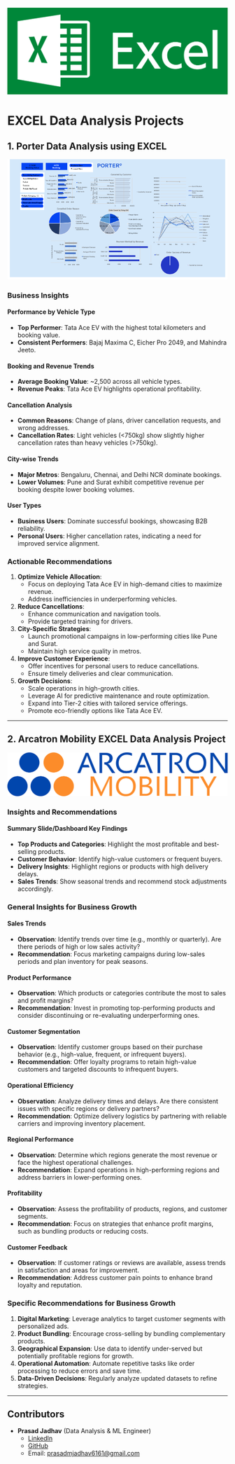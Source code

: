 !["EXCEL"](https://github.com/prasadmjadhav2/EXCEL_Data_Analysis_Projects/blob/main/excel_logo.png)

# EXCEL Data Analysis Projects

## 1. Porter Data Analysis using EXCEL

!["PORTER Delivery hai? #HoJayega!"](https://github.com/prasadmjadhav2/EXCEL_Data_Analysis_Projects/blob/main/porter_excel_dash_sample.png)

### Business Insights

#### Performance by Vehicle Type
- **Top Performer**: Tata Ace EV with the highest total kilometers and booking value.
- **Consistent Performers**: Bajaj Maxima C, Eicher Pro 2049, and Mahindra Jeeto.

#### Booking and Revenue Trends
- **Average Booking Value**: ~2,500 across all vehicle types.
- **Revenue Peaks**: Tata Ace EV highlights operational profitability.

#### Cancellation Analysis
- **Common Reasons**: Change of plans, driver cancellation requests, and wrong addresses.
- **Cancellation Rates**: Light vehicles (<750kg) show slightly higher cancellation rates than heavy vehicles (>750kg).

#### City-wise Trends
- **Major Metros**: Bengaluru, Chennai, and Delhi NCR dominate bookings.
- **Lower Volumes**: Pune and Surat exhibit competitive revenue per booking despite lower booking volumes.

#### User Types
- **Business Users**: Dominate successful bookings, showcasing B2B reliability.
- **Personal Users**: Higher cancellation rates, indicating a need for improved service alignment.

### Actionable Recommendations
1. **Optimize Vehicle Allocation**:
   - Focus on deploying Tata Ace EV in high-demand cities to maximize revenue.
   - Address inefficiencies in underperforming vehicles.
2. **Reduce Cancellations**:
   - Enhance communication and navigation tools.
   - Provide targeted training for drivers.
3. **City-Specific Strategies**:
   - Launch promotional campaigns in low-performing cities like Pune and Surat.
   - Maintain high service quality in metros.
4. **Improve Customer Experience**:
   - Offer incentives for personal users to reduce cancellations.
   - Ensure timely deliveries and clear communication.
5. **Growth Decisions**:
   - Scale operations in high-growth cities.
   - Leverage AI for predictive maintenance and route optimization.
   - Expand into Tier-2 cities with tailored service offerings.
   - Promote eco-friendly options like Tata Ace EV.

---

## 2. Arcatron Mobility EXCEL Data Analysis Project

!["INDIA #1 SELLING WHEELCHAIR ARCATRON"](https://github.com/prasadmjadhav2/Arcatron_Mobility_Data_Analyst_Project/blob/main/arcatron_logo.png)

### Insights and Recommendations

#### Summary Slide/Dashboard Key Findings
- **Top Products and Categories**: Highlight the most profitable and best-selling products.
- **Customer Behavior**: Identify high-value customers or frequent buyers.
- **Delivery Insights**: Highlight regions or products with high delivery delays.
- **Sales Trends**: Show seasonal trends and recommend stock adjustments accordingly.

### General Insights for Business Growth

#### Sales Trends
- **Observation**: Identify trends over time (e.g., monthly or quarterly). Are there periods of high or low sales activity?
- **Recommendation**: Focus marketing campaigns during low-sales periods and plan inventory for peak seasons.

#### Product Performance
- **Observation**: Which products or categories contribute the most to sales and profit margins?
- **Recommendation**: Invest in promoting top-performing products and consider discontinuing or re-evaluating underperforming ones.

#### Customer Segmentation
- **Observation**: Identify customer groups based on their purchase behavior (e.g., high-value, frequent, or infrequent buyers).
- **Recommendation**: Offer loyalty programs to retain high-value customers and targeted discounts to infrequent buyers.

#### Operational Efficiency
- **Observation**: Analyze delivery times and delays. Are there consistent issues with specific regions or delivery partners?
- **Recommendation**: Optimize delivery logistics by partnering with reliable carriers and improving inventory placement.

#### Regional Performance
- **Observation**: Determine which regions generate the most revenue or face the highest operational challenges.
- **Recommendation**: Expand operations in high-performing regions and address barriers in lower-performing ones.

#### Profitability
- **Observation**: Assess the profitability of products, regions, and customer segments.
- **Recommendation**: Focus on strategies that enhance profit margins, such as bundling products or reducing costs.

#### Customer Feedback
- **Observation**: If customer ratings or reviews are available, assess trends in satisfaction and areas for improvement.
- **Recommendation**: Address customer pain points to enhance brand loyalty and reputation.

### Specific Recommendations for Business Growth
1. **Digital Marketing**: Leverage analytics to target customer segments with personalized ads.
2. **Product Bundling**: Encourage cross-selling by bundling complementary products.
3. **Geographical Expansion**: Use data to identify under-served but potentially profitable regions for growth.
4. **Operational Automation**: Automate repetitive tasks like order processing to reduce errors and save time.
5. **Data-Driven Decisions**: Regularly analyze updated datasets to refine strategies.

---

## Contributors
- **Prasad Jadhav** (Data Analysis & ML Engineer)
  - [LinkedIn](https://linkedin.com/in/prasadmjadhav2)
  - [GitHub](https://github.com/prasadmjadhav2)
  - Email: prasadmjadhav6161@gmail.com
